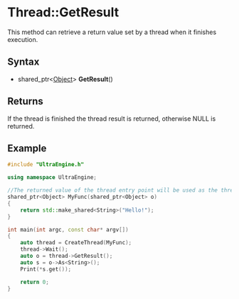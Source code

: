 # Thread::GetResult #
This method can retrieve a return value set by a thread when it finishes execution.

## Syntax ##
- shared_ptr<[Object](Object.md)\> **GetResult**()

## Returns ##
If the thread is finished the thread result is returned, otherwise NULL is returned.

## Example ##
```c++
#include "UltraEngine.h"

using namespace UltraEngine;

//The returned value of the thread entry point will be used as the thread result
shared_ptr<Object> MyFunc(shared_ptr<Object> o)
{
    return std::make_shared<String>("Hello!");
}

int main(int argc, const char* argv[])
{
    auto thread = CreateThread(MyFunc);
    thread->Wait();
    auto o = thread->GetResult();
    auto s = o->As<String>();
    Print(*s.get());

    return 0;
}
```
